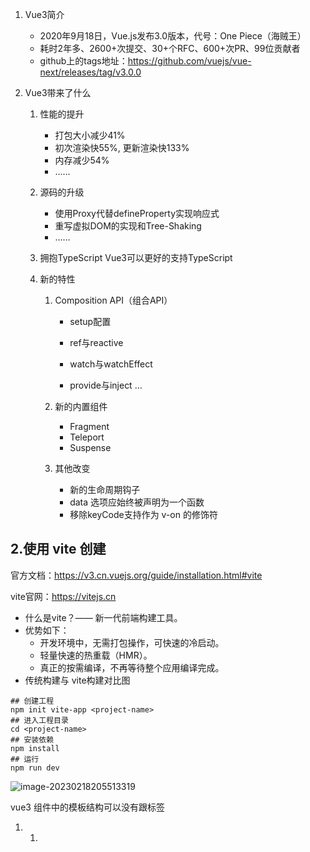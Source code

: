 1. Vue3简介

   * 2020年9月18日，Vue.js发布3.0版本，代号：One Piece（海贼王）
   * 耗时2年多、2600+次提交、30+个RFC、600+次PR、99位贡献者
   * github上的tags地址：https://github.com/vuejs/vue-next/releases/tag/v3.0.0

2. Vue3带来了什么

   1. 性能的提升
      * 打包大小减少41%
      * 初次渲染快55%, 更新渲染快133%
      * 内存减少54%
      * ……
   2. 源码的升级
      * 使用Proxy代替defineProperty实现响应式
      * 重写虚拟DOM的实现和Tree-Shaking
      * ……

   3. 拥抱TypeScript
      Vue3可以更好的支持TypeScript

   4. 新的特性

      1. Composition API（组合API）

         * setup配置

         * ref与reactive

         * watch与watchEffect

         * provide与inject
           …

      2. 新的内置组件

         * Fragment
         * Teleport
         * Suspense

      3. 其他改变

         * 新的生命周期钩子
         * data 选项应始终被声明为一个函数
         * 移除keyCode支持作为 v-on 的修饰符



## 2.使用 vite 创建

官方文档：https://v3.cn.vuejs.org/guide/installation.html#vite

vite官网：https://vitejs.cn

- 什么是vite？—— 新一代前端构建工具。
- 优势如下：
  - 开发环境中，无需打包操作，可快速的冷启动。
  - 轻量快速的热重载（HMR）。
  - 真正的按需编译，不再等待整个应用编译完成。
- 传统构建与 vite构建对比图



```shell
## 创建工程
npm init vite-app <project-name>
## 进入工程目录
cd <project-name>
## 安装依赖
npm install
## 运行
npm run dev

```





![image-20230218205513319](E:\研究生学习\研二\文档与阅读笔记\图片\image-20230218205513319.png)



vue3 组件中的模板结构可以没有跟标签

1. 1. 